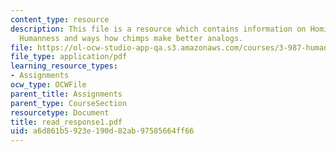 ```yaml
---
content_type: resource
description: This file is a resource which contains information on Hominid Behavior,
  Humanness and ways how chimps make better analogs.
file: https://ol-ocw-studio-app-qa.s3.amazonaws.com/courses/3-987-human-origins-and-evolution-spring-2006/a6d861b5923e190d82ab97585664ff66_read_response1.pdf
file_type: application/pdf
learning_resource_types:
- Assignments
ocw_type: OCWFile
parent_title: Assignments
parent_type: CourseSection
resourcetype: Document
title: read_response1.pdf
uid: a6d861b5-923e-190d-82ab-97585664ff66
---
```

